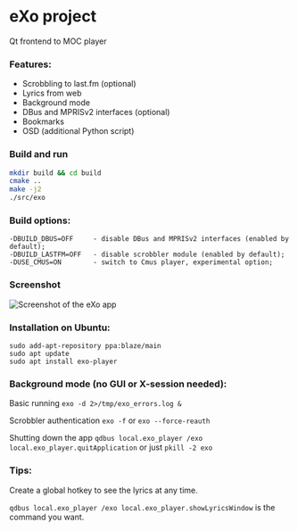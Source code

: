 # eXo project
 Qt frontend to MOC player

### Features: ###
* Scrobbling to last.fm (optional)
* Lyrics from web
* Background mode
* DBus and MPRISv2 interfaces (optional)
* Bookmarks
* OSD (additional Python script)

### Build and run ###
```bash
mkdir build && cd build
cmake ..
make -j2
./src/exo
```

### Build options: ###
```
-DBUILD_DBUS=OFF     - disable DBus and MPRISv2 interfaces (enabled by default);
-DBUILD_LASTFM=OFF   - disable scrobbler module (enabled by default);
-DUSE_CMUS=ON        - switch to Cmus player, experimental option;
```

### Screenshot ###
![Screenshot of the eXo app](https://bitbucket.org/repo/8Xb9ez/images/405669011-exo.png)

### Installation on Ubuntu: ###
```
sudo add-apt-repository ppa:blaze/main
sudo apt update
sudo apt install exo-player
```

### Background mode (no GUI or X-session needed): ###
 Basic running `exo -d 2>/tmp/exo_errors.log &`

 Scrobbler authentication `exo -f` or `exo --force-reauth`

 Shutting down the app `qdbus local.exo_player /exo local.exo_player.quitApplication`
 or just `pkill -2 exo`

### Tips: ###
 Create a global hotkey to see the lyrics at any time.

 `qdbus local.exo_player /exo local.exo_player.showLyricsWindow` is the command you want.
